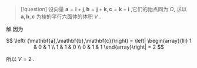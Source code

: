 > [!question] 
> 设向量 $\mathbf{a} = \mathbf{i} + \mathbf{j}, \mathbf{b} = \mathbf{j} + \mathbf{k}, \mathbf{c} = \mathbf{k} + \mathbf{i}$ ,它们的始点同为 $O$, 
> 求以 $\mathbf{a}, \mathbf{b}, \mathbf{c}$ 为棱的平行六面体的体积 $V$ .


解 
因为

$$
\left( {\mathbf{a},\mathbf{b},\mathbf{c}}\right) = \left| \begin{array}{lll} 1 & 0 & 1 \\ 1 & 1 & 0 \\ 0 & 1 & 1 \end{array}\right| = 2
$$

所以 $V = 2$ .